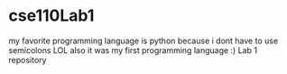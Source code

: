 # cse110Lab1

my favorite programming language is python because i dont have to use semicolons LOL
also it was my first programming language :)
Lab 1 repository
